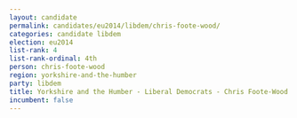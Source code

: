 ```yaml
---
layout: candidate
permalink: candidates/eu2014/libdem/chris-foote-wood/
categories: candidate libdem
election: eu2014
list-rank: 4
list-rank-ordinal: 4th
person: chris-foote-wood
region: yorkshire-and-the-humber
party: libdem
title: Yorkshire and the Humber - Liberal Democrats - Chris Foote-Wood
incumbent: false
---
```

